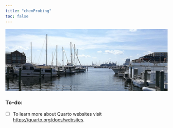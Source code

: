 ```yaml
---
title: "chemProbing"
toc: false
---
```


![](https://raw.githubusercontent.com/chenh19/chemProbing/refs/heads/main/images/header.jpg)

### To-do:

- [ ] To learn more about Quarto websites visit <https://quarto.org/docs/websites>.
